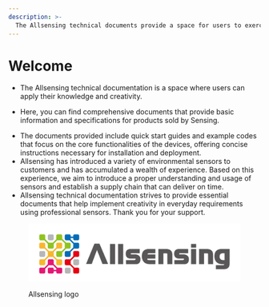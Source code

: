 ```yaml
---
description: >-
  The Allsensing technical documents provide a space for users to exercise their knowledge and creativity. Here, you can find comprehensive documents that offer basic information and specifications about the products.
---
```


# Welcome

+ The Allsensing technical documentation is a space where users can apply their knowledge and creativity. 

+ Here, you can find comprehensive documents that provide basic information and specifications for products sold by Sensing.

* The documents provided include quick start guides and example codes that focus on the core functionalities of the devices, offering concise instructions necessary for installation and deployment.
* Allsensing has introduced a variety of environmental sensors to customers and has accumulated a wealth of experience. Based on this experience, we aim to introduce a proper understanding and usage of sensors and establish a supply chain that can deliver on time.
* Allsensing technical documentation strives to provide essential documents that help implement creativity in everyday requirements using professional sensors. Thank you for your support.

<figure><img src=".gitbook/assets/logo_wide.webp" alt="allsensing logo"><figcaption><p>Allsensing logo</p></figcaption></figure>
